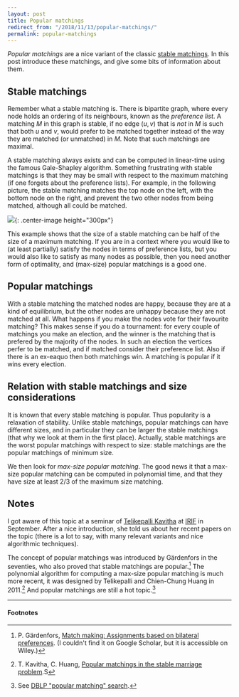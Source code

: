 ```yaml
---
layout: post
title: Popular matchings
redirect_from: "/2018/11/13/popular-matchings/"
permalink: popular-matchings
---
```


*Popular matchings* are a nice variant of the classic
[stable matchings](https://en.wikipedia.org/wiki/Stable_marriage_problem). 
In this post introduce these matchings, and give some bits of information about 
them.

## Stable matchings
Remember what a stable matching is. There is bipartite graph, where 
every node holds an ordering of its neighbours, known as the *preference list*. 
A matching $M$ in this graph is stable, if no edge $(u,v)$ that is *not* in $M$ 
is such that both $u$ and $v$, would prefer to be matched together instead of 
the way they are matched (or unmatched) in $M$. Note that such matchings are 
maximal.

A stable matching always exists and can be computed in linear-time using the 
famous Gale-Shapley algorithm. Something frustrating with stable matchings is 
that they may be small with respect to the maximum matching (if one forgets 
about the preference lists). For example, in the following picture, the stable 
matching matches the top node on the left, with the bottom node on the right, 
and prevent the two other nodes from being matched, although all could be 
matched. 

![](../assets/popular.png){: .center-image height="300px"}

This example shows that the size of a stable matching can be half of the size of 
a maximum matching. 
If you are in a context where you would like to (at least partially) satisfy 
the nodes in terms of preference lists, but you would also like to satisfy as many 
nodes as possible, then you need another form of optimality, and (max-size) 
popular matchings is a good one.

## Popular matchings
With a stable matching the matched nodes are happy, because they are at a kind 
of equilibrium, but the other nodes are unhappy because they are not matched at 
all. 
What happens if you make the nodes vote for their favourite matching? 
This makes sense if you do a tournament: for every couple of matchings you make 
an election, and the winner is the matching that is prefered by the majority of 
the nodes. In such an election the vertices perfer to be 
matched, and if matched consider their preference list. Also if there is an 
ex-eaquo then both matchings win.
A matching is popular if it wins every election. 

## Relation with stable matchings and size considerations
It is known that every stable matching is popular. 
Thus popularity is a relaxation of stability. 
Unlike stable matchings, popular matchings can have different sizes, and in 
particular they can be
larger the stable matchings (that why we look at them in the first place).
Actually, stable matchings are the worst popular matchings with respect to size: 
stable matchings are the popular matchings of minimum size.

We then look for *max-size popular matching*.
The good news it that a max-size popular matching can be computed in polynomial 
time, and that they have size at least 2/3 of the maximum size matching.

## Notes 
I got aware of this topic at a seminar of 
[Telikepalli Kavitha](http://www.tcs.tifr.res.in/~kavitha/) at [IRIF](https://www.irif.fr) 
in September. After a nice introduction, she told us about her recent papers on 
the topic (there is a lot to say, with many relevant variants and nice 
algorithmic techniques). 

The concept of popular matchings was introduced by Gärdenfors in the seventies, 
who also proved that stable matchings are popular.[^1] 
The polynomial algorithm for computing a max-size popular matching is much more 
recent, it was designed by Telikepalli and Chien-Chung Huang in 2011.[^2] 
And popular matchings are still a hot topic.[^3]

---

#### Footnotes
[^1]: P. Gärdenfors, [Match making: Assignments based on bilateral preferences](https://doi.org/10.1002/bs.3830200304). (I couldn't find it on Google Scholar, but it is accessible on Wiley.)
[^2]: T. Kavitha, C. Huang, [Popular matchings in the stable marriage problem](https://doi.org/10.1016/j.ic.2012.10.012).S
[^3]: See [DBLP "popular matching" search](https://dblp.uni-trier.de/search?q=popular+matching).







  


